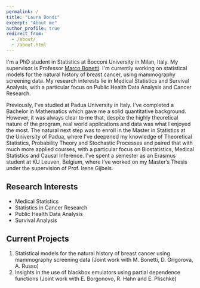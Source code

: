 ```yaml
---
permalink: /
title: "Laura Bondi"
excerpt: "About me"
author_profile: true
redirect_from: 
  - /about/
  - /about.html
---
```


I'm a PhD student in Statistics at Bocconi University in Milan, Italy. My supervisor is Professor [Marco Bonetti](http://didattica.unibocconi.eu/docenti/cv.php?rif=50573). I'm currently working on statistical models for the natural history of breast cancer, using mammography screening data.  My research interests lie in Medical Statistics and Survival Analysis, with a particular focus on Public Health Data Analysis and Cancer Research.

Previously, I've studied at Padua University in Italy.
I've completed a Bachelor in Mathematics which gave me a solid quantitative background. However, it was always clear to me that, despite the highly theoretical nature of the program, real world applications and data was what I enjoyed the most.
The natural next step was to enroll in the Master in Statistics at the University of Padua, where I’ve deepened my knowledge of Theoretical Statistics, Probability Theory and Stochastic Processes and paired that with much more applied courses, with a particular focus on Biostatistics, Medical Statistics and Causal Inference.
I've spent a semester as an Erasmus student at KU Leuven, Belgium, where I’ve worked on my Master’s Thesis under the supervision of Prof. Irene Gijbels.


Research Interests
------
* Medical Statistics
* Statistics in Cancer Research
* Public Health Data Analysis
* Survival Analysis



Current Projects
------
1. Statistical models for the natural history of breast cancer using mammography screening data (Joint work with M. Bonetti, D. Grigorova, A. Russo)
2. Insights in the use of blackbox emulators using partial dependence functions (Joint work with E. Borgonovo, R. Hahn and E. Plischke)
